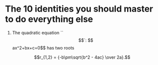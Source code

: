 # The 10 identities you should master to do everything else
1. The quadratic equation ``$$`: $$ax^2+bx+c=0$$ has two roots

$$r_{1,2} = {-b\pm\sqrt{b^2 - 4ac} \over 2a}.$$
